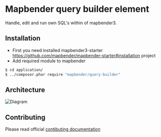# Mapbender query builder element

Handle, edit and run own SQL's within of mapbender3.


## Installation 
* First you need installed mapbender3-starter https://github.com/mapbender/mapbender-starter#installation project
* Add required module to mapbender

```sh
$ cd application/
$ ../composer.phar require "mapbender/query-builder"
```

## Architecture

![Diagram](http://www.plantuml.com/plantuml/proxy?src=https://raw.githubusercontent.com/mapbender/query-builder/master/Documents/QueryBuilder.puml)

## Contributing

Please read official [contibuting documentation](https://github.com/mapbender/mapbender-starter/blob/feature/contributing-doc/CONTRIBUTING.md#modules)
